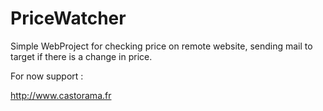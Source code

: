 # PriceWatcher
Simple WebProject for checking price on remote website, sending mail to target if there is a change in price.

For now support :

http://www.castorama.fr
